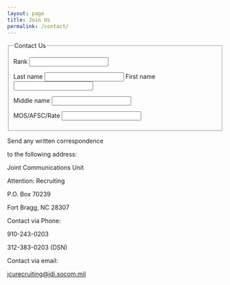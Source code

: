 ```yaml
---
layout: page
title: Join Us
permalink: /contact/
---
```

<div class="usa-grid">
<section class="usa-width-one-half">
  <form class="usa-form">
    <fieldset>
      <legend>Contact Us</legend>

 <label for="rank">Rank</label>
      <input id="rank" name="rank" type="text" required aria-required="true">

  <label for="last-name">Last name</label>
      <input id="last-name" name="last-name" type="text" required aria-required="true">
   <label for="first-name">First name</label>
      <input id="first-name" name="first-name" type="text" required aria-required="true">

   <label for="middle-name">Middle name</label>
      <input id="middle-name" name="middle-name" type="text" required aria-required="true">

   <label for="occupation">MOS/AFSC/Rate</label>
      <input id="occupation" name="occupation" type="text" required aria-required="true">

 

   </fieldset>
  </form>
</section>
<section class="usa-width-one-half">
  
Send any written correspondence

to the following address:

 

Joint Communications Unit

Attention: Recruiting

P.O. Box 70239

Fort Bragg, NC 28307

 

Contact via Phone:

910-243-0203

312-383-0203 (DSN)

 

Contact via email:

jcurecruiting@jdi.socom.mil
</section>
    
</div>